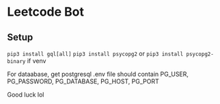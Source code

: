 # Leetcode Bot

## Setup

`pip3 install gql[all]`
`pip3 install psycopg2` or `pip3 install psycopg2-binary` if venv

For dataabase, get postgresql
.env file should contain PG_USER, PG_PASSWORD, PG_DATABASE, PG_HOST, PG_PORT

Good luck lol